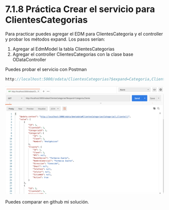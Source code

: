 # 7.1.8 Práctica Crear el servicio para ClientesCategorias

Para practicar puedes agregar el EDM para ClientesCategoria y el controller y probar los métodos expand. Los pasos serían:

1. Agregar al EdmModel la tabla ClientesCategorias
2. Agregar el controller ClientesCategorias con la clase base ODataController

Puedes probar el servicio con Postman

```csharp
http://localhost:5000/odata/ClientesCategorias?$expand=Categoria,Cliente
```

![](../.gitbook/assets/image%20%28525%29.png)

Puedes comparar en github mi solución.

